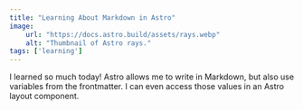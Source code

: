 ```yaml
---
title: "Learning About Markdown in Astro"
image:
    url: "https://docs.astro.build/assets/rays.webp"
    alt: "Thumbnail of Astro rays."
tags: ['learning']
---
```

I learned so much today! Astro allows me to write in Markdown, but also use variables from the frontmatter. I can even access those values in an Astro layout component.
